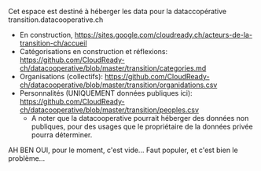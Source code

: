 Cet espace est destiné à héberger les data pour la dataccopérative transition.datacooperative.ch
* En construction, https://sites.google.com/cloudready.ch/acteurs-de-la-transition-ch/accueil
* Catégorisations en construction et réflexions: https://github.com/CloudReady-ch/datacooperative/blob/master/transition/categories.md
* Organisations (collectifs): https://github.com/CloudReady-ch/datacooperative/blob/master/transition/organidations.csv
* Personnalités (UNIQUEMENT données publiques ici): https://github.com/CloudReady-ch/datacooperative/blob/master/transition/peoples.csv
  * A noter que la datacooperative pourrait héberger des données non publiques, pour des usages que le propriétaire de la données privée pourra déterminer.

AH BEN OUI, pour le moment, c'est vide... Faut populer, et c'est bien le problème...
